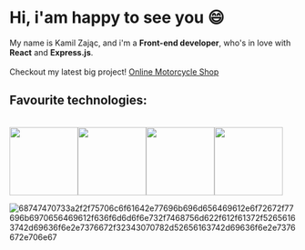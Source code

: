 <h1>Hi, i'am happy to see you 😄</h1>
My name is Kamil Zając, and i'm a <strong>Front-end developer</strong>, who's in love with <strong>React</strong> and <strong>Express.js</strong>.
<br />
<br />
Checkout my latest big project! <a href="https://motorcycleshop.herokuapp.com/">Online Motorcycle Shop</a>
<br />
<h2> Favourite technologies: </h2>
<br />

<div style="display: flex;">
  
  
  <div>
    <img style="height: 120px" src="https://upload.wikimedia.org/wikipedia/commons/thumb/6/61/HTML5_logo_and_wordmark.svg/1024px-HTML5_logo_and_wordmark.svg.png" />        </div>
  
<div>
  <img style="height: 120px" src="https://upload.wikimedia.org/wikipedia/commons/thumb/d/d5/CSS3_logo_and_wordmark.svg/1200px-CSS3_logo_and_wordmark.svg.png" />          </div>
  
<div>
  <img style="height: 120px" src="https://cykucjusz.pl/wp-content/uploads/2016/12/JavaScript.png" />
</div>
  
<div> 
<img style="height: 120px" src="https://upload.wikimedia.org/wikipedia/commons/thumb/a/a7/React-icon.svg/240px-React-icon.svg.png" />   
</div>




</div>

![68747470733a2f2f75706c6f61642e77696b696d656469612e6f72672f77696b6970656469612f636f6d6d6f6e732f7468756d622f612f61372f52656163742d69636f6e2e7376672f32343070782d52656163742d69636f6e2e7376672e706e67](https://user-images.githubusercontent.com/93833984/163341714-6ac77144-5dbe-49a9-8710-9bfaf738f1de.png)
